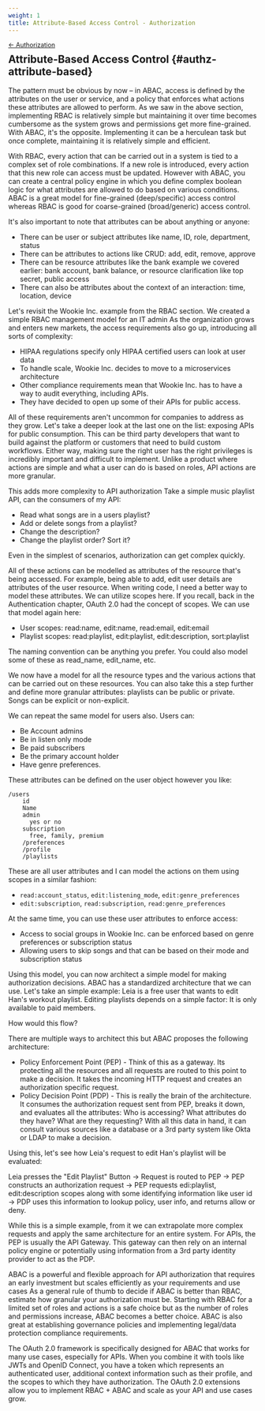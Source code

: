 ```yaml
---
weight: 1
title: Attribute-Based Access Control - Authorization
---
```


<div style="font-size: 0.9em; margin-bottom: -20px;"><a href="/books/api-security/authz/">&larr; Authorization</a></div>

## Attribute-Based Access Control {#authz-attribute-based}

The pattern must be obvious by now – in ABAC, access is defined by the attributes on the user or service, and a policy that enforces what actions these attributes are allowed to perform. As we saw in the above section, implementing RBAC is relatively simple but maintaining it over time becomes cumbersome as the system grows and permissions get more fine-grained. With ABAC, it's the opposite. Implementing it can be a herculean task but once complete, maintaining it is relatively simple and efficient.

With RBAC, every action that can be carried out in a system is tied to a complex set of role combinations. If a new role is introduced, every action that this new role can access must be updated. However with ABAC, you can create a central policy engine in which you define complex boolean logic for what attributes are allowed to do based on various conditions. ABAC is a great model for fine-grained (deep/specific) access control whereas RBAC is good for coarse-grained (broad/generic) access control.

It's also important to note that attributes can be about anything or anyone:

* There can be user or subject attributes like name, ID, role, department, status
* There can be attributes to actions like CRUD: add, edit, remove, approve
* There can be resource attributes like the bank example we covered earlier: bank account, bank balance, or resource clarification like top secret, public access
* There can also be attributes about the context of an interaction: time, location, device

Let's revisit the Wookie Inc. example from the RBAC section. We created a simple RBAC management model for an IT admin As the organization grows and enters new markets, the access requirements also go up, introducing all sorts of complexity:

* HIPAA regulations specify only HIPAA certified users can look at user data
* To handle scale, Wookie Inc. decides to move to a microservices architecture
* Other compliance requirements mean that Wookie Inc. has to have a way to audit everything, including APIs.
* They have decided to open up some of their APIs for public access.

All of these requirements aren't uncommon for companies to address as they grow. Let's take a deeper look at the last one on the list: exposing APIs for public consumption. This can be third party developers that want to build against the platform or customers that need to build custom workflows. Either way, making sure the right user has the right privileges is incredibly important and difficult to implement. Unlike a product where actions are simple and what a user can do is based on roles, API actions are more granular.

This adds more complexity to API authorization Take a simple music playlist API, can the consumers of my API:

* Read what songs are in a users playlist?
* Add or delete songs from a playlist?
* Change the description?
* Change the playlist order? Sort it?

Even in the simplest of scenarios, authorization can get complex quickly.

All of these actions can be modelled as attributes of the resource that's being accessed. For example, being able to add, edit user details are attributes of the user resource. When writing code, I need a better way to model these attributes. We can utilize scopes here. If you recall, back in the Authentication chapter, OAuth 2.0 had the concept of scopes. We can use that model again here:

* User scopes: read:name, edit:name, read:email, edit:email
* Playlist scopes: read:playlist, edit:playlist, edit:description, sort:playlist

The naming convention can be anything you prefer. You could also model some of these as read_name, edit_name, etc.

We now have a model for all the resource types and the various actions that can be carried out on these resources. You can also take this a step further and define more granular attributes: playlists can be public or private. Songs can be explicit or non-explicit.

We can repeat the same model for users also. Users can:

* Be Account admins
* Be in listen only mode
* Be paid subscribers
* Be the primary account holder
* Have genre preferences.

These attributes can be defined on the user object however you like:

```
/users
    id
    Name
    admin
      yes or no
    subscription
      free, family, premium
    /preferences
    /profile
    /playlists
```

These are all user attributes and I can model the actions on them using scopes in a similar fashion:

* `read:account_status`, `edit:listening_mode`, `edit:genre_preferences`
* `edit:subscription`, `read:subscription`, `read:genre_preferences`

At the same time, you can use these user attributes to enforce access:

* Access to social groups in Wookie Inc. can be enforced based on genre preferences or subscription status
* Allowing users to skip songs and that can be based on their mode and subscription status

Using this model, you can now architect a simple model for making authorization decisions. ABAC has a standardized architecture that we can use. Let's take an simple example: Leia is a free user that wants to edit Han's workout playlist. Editing playlists depends on a simple factor: It is only available to paid members.

How would this flow?

There are multiple ways to architect this but ABAC proposes the following architecture:

* Policy Enforcement Point (PEP) - Think of this as a gateway. Its protecting all the resources and all requests are routed to this point to make a decision. It takes the incoming HTTP request and creates an authorization specific request.
* Policy Decision Point (PDP) - This is really the brain of the architecture. It consumes the authorization request sent from PEP, breaks it down, and evaluates all the attributes: Who is accessing? What attributes do they have? What are they requesting? With all this data in hand, it can consult various sources like a database or a 3rd party system like Okta or LDAP to make a decision.

Using this, let's see how Leia's request to edit Han's playlist will be evaluated:

Leia presses the "Edit Playlist" Button → Request is routed to PEP → PEP constructs an authorization request → PEP requests edi:playlist, edit:description scopes along with some identifying information like user id → PDP uses this information to lookup policy, user info, and returns allow or deny.

While this is a simple example, from it we can extrapolate more complex requests and apply the same architecture for an entire system. For APIs, the PEP is usually the API Gateway. This gateway can then rely on an internal policy engine or potentially using information from a 3rd party identity provider to act as the PDP.

ABAC is a powerful and flexible approach for API authorization that requires an early investment but scales efficiently as your requirements and use cases As a general rule of thumb to decide if ABAC is better than RBAC, estimate how granular your authorization must be. Starting with RBAC for a limited set of roles and actions is a safe choice but as the number of roles and permissions increase, ABAC becomes a better choice. ABAC is also great at establishing governance policies and implementing legal/data protection compliance requirements.

The OAuth 2.0 framework is specifically designed for ABAC that works for many use cases, especially for APIs. When you combine it with tools like JWTs and OpenID Connect, you have a token which represents an authenticated user, additional context information such as their profile, and the scopes to which they have authorization. The OAuth 2.0 extensions allow you to implement RBAC + ABAC and scale as your API and use cases grow.
